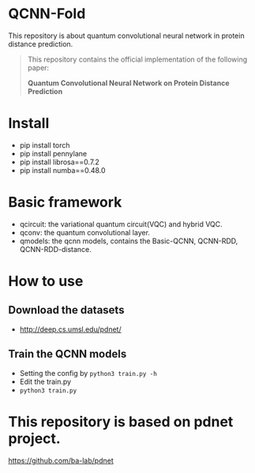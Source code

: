 # QCNN-Fold
This repository is about quantum convolutional neural network in protein distance prediction.

>This repository contains the official implementation of the following paper:
>
>**Quantum Convolutional Neural Network on Protein Distance Prediction**

# Install
- pip install torch
- pip install pennylane
- pip install librosa==0.7.2
- pip install numba==0.48.0

# Basic framework
- qcircuit: the variational quantum circuit(VQC) and hybrid VQC.
- qconv: the quantum convolutional layer.
- qmodels: the qcnn models, contains the Basic-QCNN, QCNN-RDD, QCNN-RDD-distance.

# How to use

## Download the datasets
- http://deep.cs.umsl.edu/pdnet/

## Train the QCNN models
- Setting the config by `python3 train.py -h`
- Edit the train.py
- `python3 train.py`

# This repository is based on pdnet project.
https://github.com/ba-lab/pdnet

